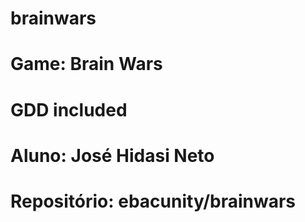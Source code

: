 # brainwars

# Game: Brain Wars
# GDD included

# Aluno: José Hidasi Neto
# Repositório: ebacunity/brainwars
